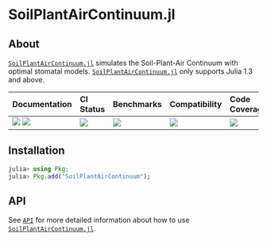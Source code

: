 # SoilPlantAirContinuum.jl

<!-- Links and shortcuts -->
[pk-url]: https://github.com/Yujie-W/SoilPlantAirContinuum.jl
[pk-api]: https://yujie-w.github.io/SoilPlantAirContinuum.jl/stable/API/
[cp-url]: https://github.com/CliMA/CLIMAParameters.jl

[dev-img]: https://img.shields.io/badge/docs-dev-blue.svg
[dev-url]: https://Yujie-W.github.io/SoilPlantAirContinuum.jl/dev/

[rel-img]: https://img.shields.io/badge/docs-stable-blue.svg
[rel-url]: https://Yujie-W.github.io/SoilPlantAirContinuum.jl/stable/

[st-img]: https://github.com/Yujie-W/SoilPlantAirContinuum.jl/workflows/JuliaStable/badge.svg?branch=master
[st-url]: https://github.com/Yujie-W/SoilPlantAirContinuum.jl/actions?query=branch%3A"master"++workflow%3A"JuliaStable"

[bm-img]: https://github.com/Yujie-W/SoilPlantAirContinuum.jl/workflows/Benchmarks/badge.svg?branch=master
[bm-url]: https://github.com/Yujie-W/SoilPlantAirContinuum.jl/actions?query=branch%3A"master"++workflow%3A"Benchmarks"

[min-img]: https://github.com/Yujie-W/SoilPlantAirContinuum.jl/workflows/Julia-1.3/badge.svg?branch=master
[min-url]: https://github.com/Yujie-W/SoilPlantAirContinuum.jl/actions?query=branch%3A"master"++workflow%3A"Julia-1.3"

[cov-img]: https://codecov.io/gh/Yujie-W/SoilPlantAirContinuum.jl/branch/master/graph/badge.svg
[cov-url]: https://codecov.io/gh/Yujie-W/SoilPlantAirContinuum.jl




## About

[`SoilPlantAirContinuum.jl`][pk-url] simulates the Soil-Plant-Air Continuum with optimal stomatal models. [`SoilPlantAirContinuum.jl`][pk-url] only supports Julia 1.3 and above.

| Documentation                                   | CI Status             | Benchmarks            | Compatibility           | Code Coverage           |
|:------------------------------------------------|:----------------------|:----------------------|:------------------------|:------------------------|
| [![][dev-img]][dev-url] [![][rel-img]][rel-url] | [![][st-img]][st-url] | [![][bm-img]][bm-url] | [![][min-img]][min-url] | [![][cov-img]][cov-url] |




## Installation
```julia
julia> using Pkg;
julia> Pkg.add("SoilPlantAirContinuum");
```




## API
See [`API`][pk-api] for more detailed information about how to use [`SoilPlantAirContinuum.jl`][pk-url].
